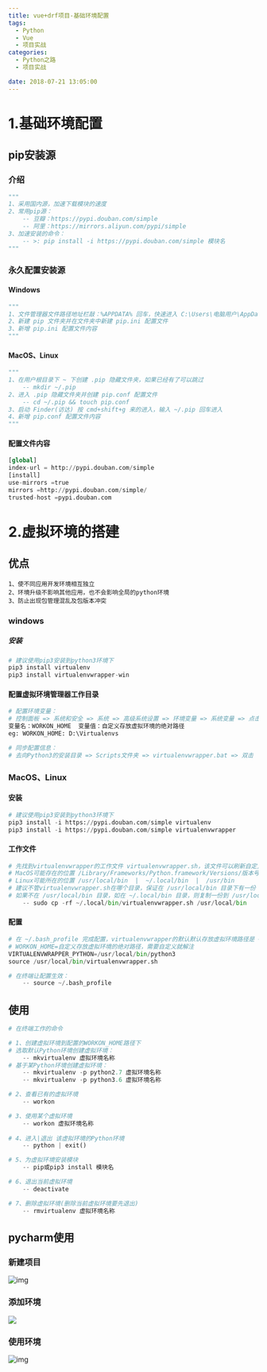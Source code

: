 ```yaml
---
title: vue+drf项目-基础环境配置
tags:
  - Python
  - Vue
  - 项目实战
categories:
  - Python之路
  - 项目实战

date: 2018-07-21 13:05:00
---
```


# 1.基础环境配置

<!--more-->

## pip安装源

### 介绍

```python
"""
1、采用国内源，加速下载模块的速度
2、常用pip源：
	-- 豆瓣：https://pypi.douban.com/simple
	-- 阿里：https://mirrors.aliyun.com/pypi/simple
3、加速安装的命令：
	-- >: pip install -i https://pypi.douban.com/simple 模块名
"""
```

### 永久配置安装源

#### Windows

```python
"""
1、文件管理器文件路径地址栏敲：%APPDATA% 回车，快速进入 C:\Users\电脑用户\AppData\Roaming 文件夹中
2、新建 pip 文件夹并在文件夹中新建 pip.ini 配置文件
3、新增 pip.ini 配置文件内容
"""
```

#### MacOS、Linux

```python
"""
1、在用户根目录下 ~ 下创建 .pip 隐藏文件夹，如果已经有了可以跳过
	-- mkdir ~/.pip
2、进入 .pip 隐藏文件夹并创建 pip.conf 配置文件
	-- cd ~/.pip && touch pip.conf
3、启动 Finder(访达) 按 cmd+shift+g 来的进入，输入 ~/.pip 回车进入
4、新增 pip.conf 配置文件内容
"""
```

#### 配置文件内容

```python
[global]
index-url = http://pypi.douban.com/simple
[install]
use-mirrors =true
mirrors =http://pypi.douban.com/simple/
trusted-host =pypi.douban.com
```



# 2.虚拟环境的搭建

## 优点

```
1、使不同应用开发环境相互独立
2、环境升级不影响其他应用，也不会影响全局的python环境
3、防止出现包管理混乱及包版本冲突
```

### windows

##### 安装

```python
# 建议使用pip3安装到python3环境下
pip3 install virtualenv
pip3 install virtualenvwrapper-win
```

#### 配置虚拟环境管理器工作目录

```python
# 配置环境变量：
# 控制面板 => 系统和安全 => 系统 => 高级系统设置 => 环境变量 => 系统变量 => 点击新建 => 填入变量名与值
变量名：WORKON_HOME  变量值：自定义存放虚拟环境的绝对路径
eg: WORKON_HOME: D:\Virtualenvs

# 同步配置信息：
# 去向Python3的安装目录 => Scripts文件夹 => virtualenvwrapper.bat => 双击
```

### MacOS、Linux

#### 安装

```python
# 建议使用pip3安装到python3环境下
pip3 install -i https://pypi.douban.com/simple virtualenv
pip3 install -i https://pypi.douban.com/simple virtualenvwrapper
```

#### 工作文件

```python
# 先找到virtualenvwrapper的工作文件 virtualenvwrapper.sh，该文件可以刷新自定义配置，但需要找到它
# MacOS可能存在的位置 /Library/Frameworks/Python.framework/Versions/版本号文件夹/bin
# Linux可能所在的位置 /usr/local/bin  |  ~/.local/bin  |  /usr/bin
# 建议不管virtualenvwrapper.sh在哪个目录，保证在 /usr/local/bin 目录下有一份
# 如果不在 /usr/local/bin 目录，如在 ~/.local/bin 目录，则复制一份到 /usr/local/bin 目录
	-- sudo cp -rf ~/.local/bin/virtualenvwrapper.sh /usr/local/bin
```

#### 配置

```python
# 在 ~/.bash_profile 完成配置，virtualenvwrapper的默认默认存放虚拟环境路径是 ~/.virtualenvs
# WORKON_HOME=自定义存放虚拟环境的绝对路径，需要自定义就解注
VIRTUALENVWRAPPER_PYTHON=/usr/local/bin/python3
source /usr/local/bin/virtualenvwrapper.sh

# 在终端让配置生效：
	-- source ~/.bash_profile
```

## 使用

```python
# 在终端工作的命令

# 1、创建虚拟环境到配置的WORKON_HOME路径下
# 选取默认Python环境创建虚拟环境：
	-- mkvirtualenv 虚拟环境名称
# 基于某Python环境创建虚拟环境：
	-- mkvirtualenv -p python2.7 虚拟环境名称
	-- mkvirtualenv -p python3.6 虚拟环境名称

# 2、查看已有的虚拟环境
	-- workon

# 3、使用某个虚拟环境
	-- workon 虚拟环境名称
	
# 4、进入|退出 该虚拟环境的Python环境
	-- python | exit()

# 5、为虚拟环境安装模块
	-- pip或pip3 install 模块名

# 6、退出当前虚拟环境
	-- deactivate

# 7、删除虚拟环境(删除当前虚拟环境要先退出)
	-- rmvirtualenv 虚拟环境名称
```

## pycharm使用

### 新建项目

![img](https://gitee.com/gtdong/images/raw/master/blog/007S8ZIlgy1ggqvohby3ij30lr0dlwfe.jpg)

### 添加环境

![](https://gitee.com/gtdong/images/raw/master/blog/007S8ZIlgy1ggqvoob9gbj30lr0dlab0-20210720090518033.jpg)

### 使用环境

![img](https://gitee.com/gtdong/images/raw/master/blog/007S8ZIlgy1ggqvoob9gbj30lr0dlab0.jpg)
